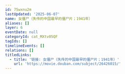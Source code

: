 ```yaml
---
id: 75wxnu2m
lastUpdated: '2025-06-07'
name: 女僵尸（失传的中国最早的僵尸片；1941年）
aliases: []
layer: 6
eventDate: null
categoryId: cat_MXtv05QF
tagIds: []
timelineEvents: []
relations: []
titledLinks:
  - title: '链接: 女僵尸（失传的中国最早的僵尸片；1941年）'
    url: 'https://movie.douban.com/subject/26426015/'
---
```


